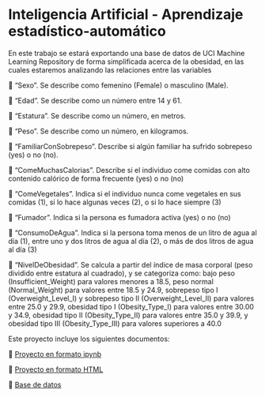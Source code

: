 # Inteligencia Artificial - Aprendizaje estadístico-automático
En este trabajo se estará exportando una base de datos de UCI Machine Learning Repository de forma simplificada acerca de la obesidad, en las cuales estaremos analizando las relaciones entre las variables 

 “Sexo”. Se describe como femenino (Female) o masculino (Male).

 “Edad”. Se describe como un número entre 14 y 61.

 “Estatura”. Se describe como un número, en metros.

 “Peso”. Se describe como un número, en kilogramos.

 “FamiliarConSobrepeso”. Describe si algún familiar ha sufrido sobrepeso (yes) o no (no).

 “ComeMuchasCalorias”. Describe si el individuo come comidas con alto contenido calórico de forma frecuente (yes) o no (no)

 “ComeVegetales”. Indica si el individuo nunca come vegetales en sus comidas (1), si lo hace algunas veces (2), o si lo hace siempre (3)

 “Fumador”. Indica si la persona es fumadora activa (yes) o no (no)

 “ConsumoDeAgua”. Indica si la persona toma menos de un litro de agua al día (1), entre uno y dos litros de agua al día (2), o más de dos litros de agua al día (3)

 “NivelDeObesidad”. Se calcula a partir del índice de masa corporal (peso dividido entre estatura al cuadrado), y se categoriza como: bajo peso (Insufficient_Weight) para valores menores a 18.5, peso normal (Normal_Weight) para valores entre 18.5 y 24.9, sobrepeso tipo I (Overweight_Level_I) y sobrepeso tipo II (Overweight_Level_II) para valores entre 25.0 y 29.9, obesidad tipo I (Obesity_Type_I) para valores entre 30.00 y 34.9, obesidad tipo II (Obesity_Type_II) para valores entre 35.0 y 39.9, y obesidad tipo III (Obesity_Type_III) para valores superiores a 40.0

Este proyecto incluye los siguientes documentos:

 [Proyecto en formato ipynb](https://jupyter.org/try-jupyter/lab/index.html?path=notebooks%2FIA%2FP1%2FTarea%2FObesidad.ipynb)

 [Proyecto en formato HTML](https://github.com/Mariajulia17/IA-/blob/2b95c24bf424afa5963b3cd170af67a4e25271f8/Obesidad.html)

 [Base de datos](https://github.com/Mariajulia17/IA-/blob/c1e6db1440f615d5c33109d4bf3a56a6e69aac05/Obesidad.csv)
